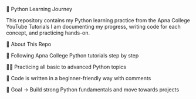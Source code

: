 📘 Python Learning Journey

This repository contains my Python learning practice from the Apna College YouTube Tutorials
I am documenting my progress, writing code for each concept, and practicing hands-on.

🚀 About This Repo

📌 Following Apna College Python tutorials step by step

🧑‍💻 Practicing all basic to advanced Python topics

📝 Code is written in a beginner-friendly way with comments

🎯 Goal → Build strong Python fundamentals and move towards projects
